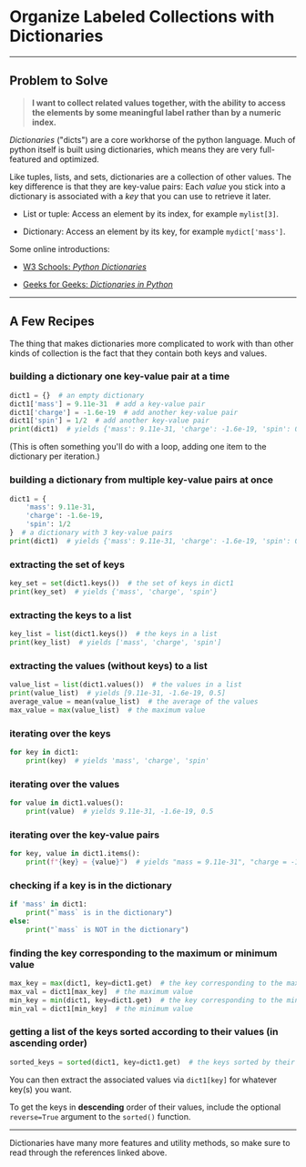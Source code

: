 # Organize Labeled Collections with Dictionaries

___
## Problem to Solve

> **I want to collect related values together, with the ability to access the elements by some meaningful label rather than by a numeric index.**

_Dictionaries_ ("dicts") are a core workhorse of the python language. Much of python itself is built using dictionaries, which means they are very full-featured and optimized.

Like tuples, lists, and sets, dictionaries are a collection of other values. The key difference is that they are key-value pairs: Each _value_ you stick into a dictionary is associated with a _key_ that you can use to retrieve it later.

- List or tuple: Access an element by its index, for example `mylist[3]`.

- Dictionary: Access an element by its key, for example `mydict['mass']`.

Some online introductions:

- <a href="https://www.w3schools.com/python/python_dictionaries.asp" target="_blank">W3 Schools: _Python Dictionaries_</a>

- <a href="https://www.geeksforgeeks.org/python-dictionary/" target="_blank">Geeks for Geeks: _Dictionaries in Python_</a>

___
## A Few Recipes

The thing that makes dictionaries more complicated to work with than other kinds of collection is the fact that they contain both keys and values.

### building a dictionary one key-value pair at a time

```python
dict1 = {}  # an empty dictionary
dict1['mass'] = 9.11e-31  # add a key-value pair
dict1['charge'] = -1.6e-19  # add another key-value pair
dict1['spin'] = 1/2  # add another key-value pair
print(dict1)  # yields {'mass': 9.11e-31, 'charge': -1.6e-19, 'spin': 0.5}
```

(This is often something you'll do with a loop, adding one item to the dictionary per iteration.)

### building a dictionary from multiple key-value pairs at once

```python
dict1 = {
    'mass': 9.11e-31,
    'charge': -1.6e-19,
    'spin': 1/2
}  # a dictionary with 3 key-value pairs
print(dict1)  # yields {'mass': 9.11e-31, 'charge': -1.6e-19, 'spin': 0.5}
```

### extracting the set of keys

```python
key_set = set(dict1.keys())  # the set of keys in dict1
print(key_set)  # yields {'mass', 'charge', 'spin'}
```

### extracting the keys to a list

```python
key_list = list(dict1.keys())  # the keys in a list
print(key_list)  # yields ['mass', 'charge', 'spin']
```

### extracting the values (without keys) to a list

```python
value_list = list(dict1.values())  # the values in a list
print(value_list)  # yields [9.11e-31, -1.6e-19, 0.5]
average_value = mean(value_list)  # the average of the values
max_value = max(value_list)  # the maximum value
```

### iterating over the keys

```python
for key in dict1:
    print(key)  # yields 'mass', 'charge', 'spin'
```

### iterating over the values

```python
for value in dict1.values():
    print(value)  # yields 9.11e-31, -1.6e-19, 0.5
```

### iterating over the key-value pairs

```python
for key, value in dict1.items():
    print(f"{key} = {value}")  # yields "mass = 9.11e-31", "charge = -1.6e-19", "spin = 0.5"
```

### checking if a key is in the dictionary

```python
if 'mass' in dict1:
    print("`mass` is in the dictionary")
else:
    print("`mass` is NOT in the dictionary")
```

### finding the key corresponding to the maximum or minimum value

```python
max_key = max(dict1, key=dict1.get)  # the key corresponding to the maximum value
max_val = dict1[max_key]  # the maximum value
min_key = min(dict1, key=dict1.get)  # the key corresponding to the minimum value
min_val = dict1[min_key]  # the minimum value
```

### getting a list of the keys sorted according to their values (in ascending order)

```python
sorted_keys = sorted(dict1, key=dict1.get)  # the keys sorted by their values
```

You can then extract the associated values via `dict1[key]` for whatever key(s) you want.

To get the keys in **descending** order of their values, include the optional `reverse=True` argument to the `sorted()` function.

___

Dictionaries have many more features and utility methods, so make sure to read through the references linked above.

